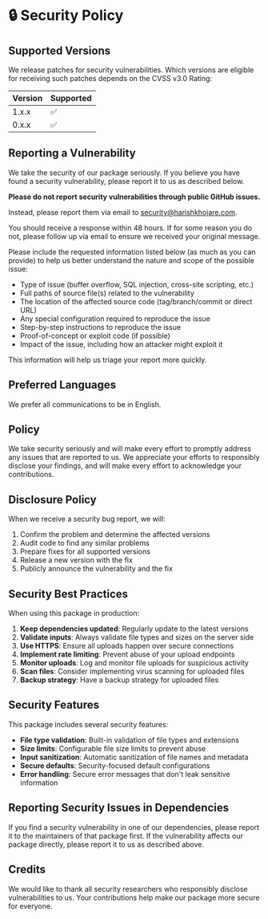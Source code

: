 # 🔒 Security Policy

## Supported Versions

We release patches for security vulnerabilities. Which versions are eligible for receiving such patches depends on the CVSS v3.0 Rating:

| Version | Supported          |
| ------- | ------------------ |
| 1.x.x   | :white_check_mark: |
| 0.x.x   | :white_check_mark: |

## Reporting a Vulnerability

We take the security of our package seriously. If you believe you have found a security vulnerability, please report it to us as described below.

**Please do not report security vulnerabilities through public GitHub issues.**

Instead, please report them via email to [security@harishkhojare.com](mailto:security@harishkhojare.com).

You should receive a response within 48 hours. If for some reason you do not, please follow up via email to ensure we received your original message.

Please include the requested information listed below (as much as you can provide) to help us better understand the nature and scope of the possible issue:

- Type of issue (buffer overflow, SQL injection, cross-site scripting, etc.)
- Full paths of source file(s) related to the vulnerability
- The location of the affected source code (tag/branch/commit or direct URL)
- Any special configuration required to reproduce the issue
- Step-by-step instructions to reproduce the issue
- Proof-of-concept or exploit code (if possible)
- Impact of the issue, including how an attacker might exploit it

This information will help us triage your report more quickly.

## Preferred Languages

We prefer all communications to be in English.

## Policy

We take security seriously and will make every effort to promptly address any issues that are reported to us. We appreciate your efforts to responsibly disclose your findings, and will make every effort to acknowledge your contributions.

## Disclosure Policy

When we receive a security bug report, we will:

1. Confirm the problem and determine the affected versions
2. Audit code to find any similar problems
3. Prepare fixes for all supported versions
4. Release a new version with the fix
5. Publicly announce the vulnerability and the fix

## Security Best Practices

When using this package in production:

1. **Keep dependencies updated**: Regularly update to the latest versions
2. **Validate inputs**: Always validate file types and sizes on the server side
3. **Use HTTPS**: Ensure all uploads happen over secure connections
4. **Implement rate limiting**: Prevent abuse of your upload endpoints
5. **Monitor uploads**: Log and monitor file uploads for suspicious activity
6. **Scan files**: Consider implementing virus scanning for uploaded files
7. **Backup strategy**: Have a backup strategy for uploaded files

## Security Features

This package includes several security features:

- **File type validation**: Built-in validation of file types and extensions
- **Size limits**: Configurable file size limits to prevent abuse
- **Input sanitization**: Automatic sanitization of file names and metadata
- **Secure defaults**: Security-focused default configurations
- **Error handling**: Secure error messages that don't leak sensitive information

## Reporting Security Issues in Dependencies

If you find a security vulnerability in one of our dependencies, please report it to the maintainers of that package first. If the vulnerability affects our package directly, please report it to us as described above.

## Credits

We would like to thank all security researchers who responsibly disclose vulnerabilities to us. Your contributions help make our package more secure for everyone.
